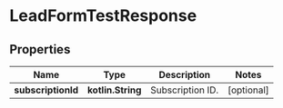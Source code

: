 
# LeadFormTestResponse

## Properties
Name | Type | Description | Notes
------------ | ------------- | ------------- | -------------
**subscriptionId** | **kotlin.String** | Subscription ID. |  [optional]



